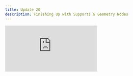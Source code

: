 ```yaml
---
title: Update 20
description: Finishing Up with Supports & Geometry Nodes
---
```

<div class="embed-wrapper"><iframe src="https://www.youtube.com/embed/iooKRG-ERQY?si=OknlPYFviPPLXYG2" title="YouTube video player" frameborder="0" allow="accelerometer; autoplay; clipboard-write; encrypted-media; gyroscope; picture-in-picture; web-share" referrerpolicy="strict-origin-when-cross-origin" allowfullscreen></iframe></div>
